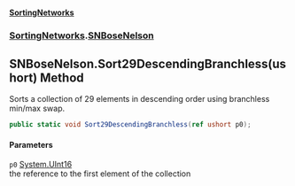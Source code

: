 #### [SortingNetworks](./index.md 'index')
### [SortingNetworks](./SortingNetworks.md 'SortingNetworks').[SNBoseNelson](./SortingNetworks-SNBoseNelson.md 'SortingNetworks.SNBoseNelson')
## SNBoseNelson.Sort29DescendingBranchless(ushort) Method
Sorts a collection of 29 elements in descending order using branchless min/max swap.  
```csharp
public static void Sort29DescendingBranchless(ref ushort p0);
```
#### Parameters
<a name='SortingNetworks-SNBoseNelson-Sort29DescendingBranchless(ushort)-p0'></a>
`p0` [System.UInt16](https://docs.microsoft.com/en-us/dotnet/api/System.UInt16 'System.UInt16')  
the reference to the first element of the collection  
  
